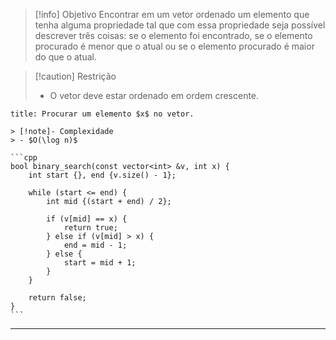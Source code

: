 > [!info] Objetivo
> Encontrar em um vetor ordenado um elemento que tenha alguma propriedade tal que com essa propriedade seja possível descrever três coisas: se o elemento foi encontrado, se o elemento procurado é menor que o atual ou se o elemento procurado é maior do que o atual.

> [!caution] Restrição
> - O vetor deve estar ordenado em ordem crescente.

`````ad-example
title: Procurar um elemento $x$ no vetor.

> [!note]- Complexidade
> - $O(\log n)$

```cpp
bool binary_search(const vector<int> &v, int x) {
    int start {}, end {v.size() - 1};

    while (start <= end) {
        int mid {(start + end) / 2};

        if (v[mid] == x) {
            return true;
        } else if (v[mid] > x) {
            end = mid - 1;
        } else {
            start = mid + 1;
        }
    }

    return false;
}
```
`````

---